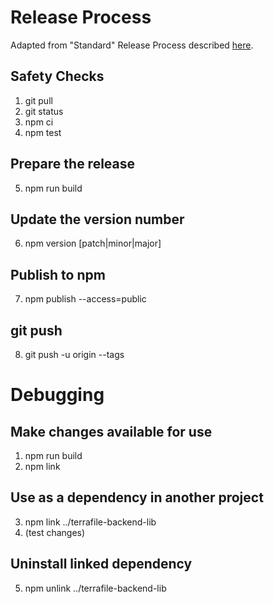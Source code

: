 # Release Process

Adapted from "Standard" Release Process described [here](https://cloudfour.com/thinks/how-to-publish-an-updated-version-of-an-npm-package/).

## Safety Checks

1. git pull
2. git status
3. npm ci
4. npm test

## Prepare the release

5. npm run build

## Update the version number

6. npm version [patch|minor|major]

## Publish to npm

7. npm publish --access=public

## git push

8. git push -u origin --tags

# Debugging

## Make changes available for use

1. npm run build
2. npm link

## Use as a dependency in another project

3. npm link ../terrafile-backend-lib
4. (test changes)

## Uninstall linked dependency

5. npm unlink ../terrafile-backend-lib
